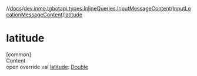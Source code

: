 //[docs](../../../index.md)/[dev.inmo.tgbotapi.types.InlineQueries.InputMessageContent](../index.md)/[InputLocationMessageContent](index.md)/[latitude](latitude.md)



# latitude  
[common]  
Content  
open override val [latitude](latitude.md): [Double](https://kotlinlang.org/api/latest/jvm/stdlib/kotlin/-double/index.html)  



